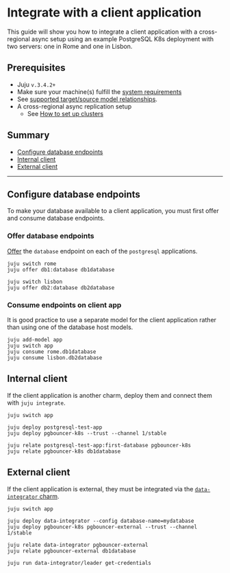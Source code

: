


# Integrate with a client application

This guide will show you how to integrate a client application with a cross-regional async setup using an example PostgreSQL K8s deployment with two servers: one in Rome and one in Lisbon.

## Prerequisites
* Juju `v.3.4.2+`
* Make sure your machine(s) fulfill the [system requirements](/reference/system-requirements)
* See [supported target/source model relationships](t/15413#substrate-dependencies).
* A cross-regional async replication setup
  * See [How to set up clusters](/how-to/cross-regional-async-replication/set-up-clusters)

## Summary
* [Configure database endpoints](#configure-database-endpoints)
* [Internal client](#internal-client)
* [External client](#external-client)

---

## Configure database endpoints

To make your database available to a client application, you must first offer and consume database endpoints.

### Offer database endpoints

[Offer](https://juju.is/docs/juju/offer) the `database` endpoint on each of the `postgresql` applications.

```text
juju switch rome
juju offer db1:database db1database

juju switch lisbon
juju offer db2:database db2database
```

### Consume endpoints on client app

It is good practice to use a separate model for the client application rather than using one of the database host models.
 
```text
juju add-model app
juju switch app
juju consume rome.db1database
juju consume lisbon.db2database
```

## Internal client

If the client application is another charm, deploy them and connect them with `juju integrate`.

<!--TODO: Clarify code--->

```text
juju switch app

juju deploy postgresql-test-app
juju deploy pgbouncer-k8s --trust --channel 1/stable

juju relate postgresql-test-app:first-database pgbouncer-k8s
juju relate pgbouncer-k8s db1database
```

## External client

If the client application is external, they must be integrated via the [`data-integrator` charm](https://charmhub.io/data-integrator).

<!--TODO: Clarify code--->

```text
juju switch app

juju deploy data-integrator --config database-name=mydatabase
juju deploy pgbouncer-k8s pgbouncer-external --trust --channel 1/stable

juju relate data-integrator pgbouncer-external
juju relate pgbouncer-external db1database

juju run data-integrator/leader get-credentials
```

